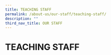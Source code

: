 ```yaml
---
title: TEACHING STAFF
permalink: /about-us/our-staff/teaching-staff/
description: ""
third_nav_title: OUR STAFF
---
```

# TEACHING STAFF